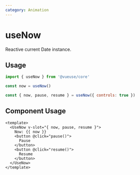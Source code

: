 ```yaml
---
category: Animation
---
```


# useNow

Reactive current Date instance.

## Usage

```js
import { useNow } from '@vueuse/core'

const now = useNow()
```

```js
const { now, pause, resume } = useNow({ controls: true })
```

## Component Usage

```vue
<template>
  <UseNow v-slot="{ now, pause, resume }">
    Now: {{ now }}
    <button @click="pause()">
      Pause
    </button>
    <button @click="resume()">
      Resume
    </button>
  </UseNow>
</template>
```
